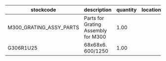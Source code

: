 |stockcode|description|quantity|location|
|---------|-----------|--------|--------|
|M300_GRATING_ASSY_PARTS|Parts for Grating Assembly for M300|1.00||
|G306R1U25|68x68x6. 600/1250|1.00||
